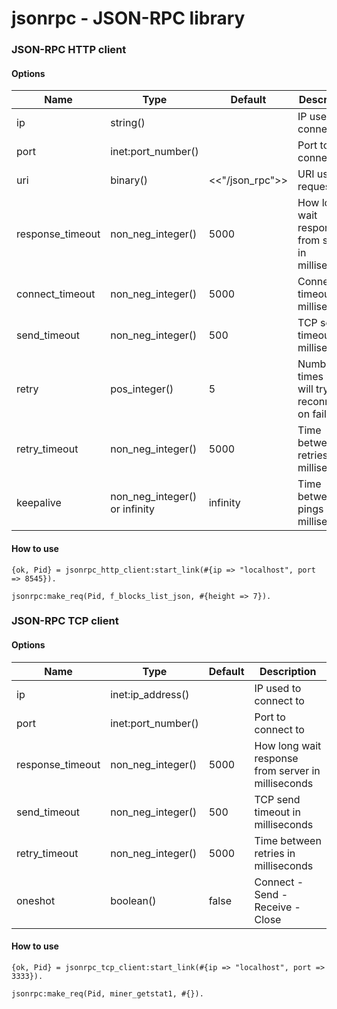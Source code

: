 # jsonrpc - JSON-RPC library


### JSON-RPC HTTP client

#### Options

Name|Type|Default|Description
----|----|-------|-----------
ip|string()||IP used to connect to
port|inet:port_number()||Port to connect to
uri|binary()|<<"/json_rpc">>|URI used for requests
response_timeout|non_neg_integer()|5000|How long wait response from server in milliseconds
connect_timeout|non_neg_integer()|5000|Connection timeout in milliseconds
send_timeout|non_neg_integer()|500|TCP send timeout in milliseconds
retry|pos_integer()|5|Number of times client will try to reconnect on failure
retry_timeout|non_neg_integer()|5000|Time between retries in milliseconds
keepalive|non_neg_integer() or infinity|infinity|Time between pings in milliseconds

#### How to use

```
{ok, Pid} = jsonrpc_http_client:start_link(#{ip => "localhost", port => 8545}).

jsonrpc:make_req(Pid, f_blocks_list_json, #{height => 7}).
```

### JSON-RPC TCP client

#### Options

Name|Type|Default|Description
----|----|-------|-----------
ip|inet:ip_address()||IP used to connect to
port|inet:port_number()||Port to connect to
response_timeout|non_neg_integer()|5000|How long wait response from server in milliseconds
send_timeout|non_neg_integer()|500|TCP send timeout in milliseconds
retry_timeout|non_neg_integer()|5000|Time between retries in milliseconds
oneshot|boolean()|false|Connect - Send - Receive - Close

#### How to use

```
{ok, Pid} = jsonrpc_tcp_client:start_link(#{ip => "localhost", port => 3333}).

jsonrpc:make_req(Pid, miner_getstat1, #{}).
```
